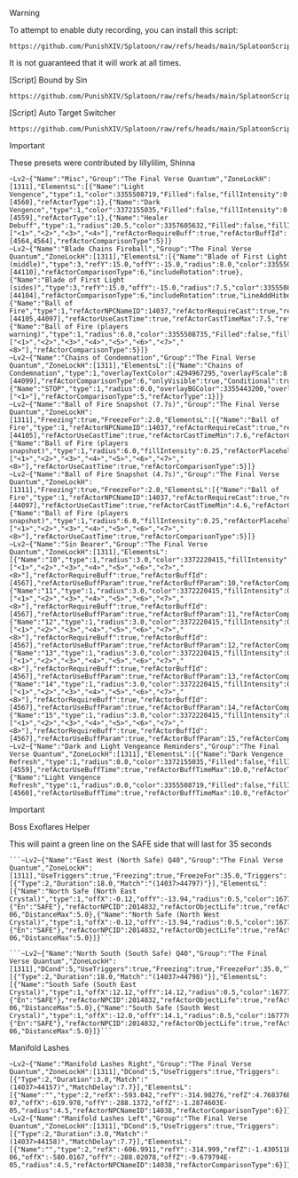 > [!Warning]
> To attempt to enable duty recording, you can install this script:
> ```
> https://github.com/PunishXIV/Splatoon/raw/refs/heads/main/SplatoonScripts/Generic/ARealmRecordedWhitelistMod.cs
> ```
> It is not guaranteed that it will work at all times.

[Script] Bound by Sin
```
https://github.com/PunishXIV/Splatoon/raw/refs/heads/main/SplatoonScripts/Duties/Dawntrail/Quantum%2040/TFV%20Bound%20By%20Sin.cs
```

[Script] Auto Target Switcher
```
https://github.com/PunishXIV/Splatoon/raw/refs/heads/main/SplatoonScripts/Duties/Dawntrail/Quantum%2040/Quantum%20Target%20Enforcer.cs
```

> [!Important]
> These presets were contributed by lillylilim, Shinna

```
~Lv2~{"Name":"Misc","Group":"The Final Verse Quantum","ZoneLockH":[1311],"ElementsL":[{"Name":"Light Vengence","type":1,"color":3355508719,"Filled":false,"fillIntensity":0.5,"refActorRequireBuff":true,"refActorBuffId":[4560],"refActorType":1},{"Name":"Dark Vengence","type":1,"color":3372155035,"Filled":false,"fillIntensity":0.5,"refActorRequireBuff":true,"refActorBuffId":[4559],"refActorType":1},{"Name":"Healer Debuff","type":1,"radius":20.5,"color":3357605632,"Filled":false,"fillIntensity":0.5,"refActorPlaceholder":["<1>","<2>","<3>","<4>"],"refActorRequireBuff":true,"refActorBuffId":[4564,4564],"refActorComparisonType":5}]}
~Lv2~{"Name":"Blade Chains Fireball","Group":"The Final Verse Quantum","ZoneLockH":[1311],"ElementsL":[{"Name":"Blade of First Light (middle)","type":3,"refY":15.0,"offY":-15.0,"radius":8.0,"color":3355508735,"fillIntensity":0.25,"castAnimation":3,"refActorNPCNameID":14038,"refActorRequireCast":true,"refActorCastId":[44110],"refActorComparisonType":6,"includeRotation":true},{"Name":"Blade of First Light (sides)","type":3,"refY":15.0,"offY":-15.0,"radius":7.5,"color":3355508735,"fillIntensity":0.25,"castAnimation":3,"refActorNPCNameID":14038,"refActorRequireCast":true,"refActorCastId":[44104],"refActorComparisonType":6,"includeRotation":true,"LineAddHitboxLengthZ":true},{"Name":"Ball of Fire","type":1,"refActorNPCNameID":14037,"refActorRequireCast":true,"refActorCastId":[44105,44097],"refActorUseCastTime":true,"refActorCastTimeMax":7.5,"refActorComparisonType":6,"Conditional":true,"Nodraw":true},{"Name":"Ball of Fire (players warning)","type":1,"radius":6.0,"color":3355508735,"Filled":false,"fillIntensity":0.5,"refActorPlaceholder":["<1>","<2>","<3>","<4>","<5>","<6>","<7>","<8>"],"refActorComparisonType":5}]}
~Lv2~{"Name":"Chains of Condemnation","Group":"The Final Verse Quantum","ZoneLockH":[1311],"ElementsL":[{"Name":"Chains of Condemnation","type":1,"overlayTextColor":4294967295,"overlayFScale":8.0,"overlayText":"STOP","refActorNPCNameID":14037,"refActorRequireCast":true,"refActorCastId":[44099],"refActorComparisonType":6,"onlyVisible":true,"Conditional":true,"Nodraw":true},{"Name":"STOP","type":1,"radius":0.0,"overlayBGColor":3355443200,"overlayTextColor":4294967295,"overlayVOffset":3.5,"overlayFScale":1.5,"overlayText":"STOP","refActorPlaceholder":["<1>"],"refActorComparisonType":5,"refActorType":1}]}
~Lv2~{"Name":"Ball of Fire Snapshot (7.7s)","Group":"The Final Verse Quantum","ZoneLockH":[1311],"Freezing":true,"FreezeFor":2.0,"ElementsL":[{"Name":"Ball of Fire","type":1,"refActorNPCNameID":14037,"refActorRequireCast":true,"refActorCastId":[44105],"refActorUseCastTime":true,"refActorCastTimeMin":7.6,"refActorCastTimeMax":7.7,"refActorComparisonType":6,"Conditional":true,"Nodraw":true},{"Name":"Ball of Fire (players snapshot)","type":1,"radius":6.0,"fillIntensity":0.25,"refActorPlaceholder":["<1>","<2>","<3>","<4>","<5>","<6>","<7>","<8>"],"refActorUseCastTime":true,"refActorComparisonType":5}]}
~Lv2~{"Name":"Ball of Fire Snapshot (4.7s)","Group":"The Final Verse Quantum","ZoneLockH":[1311],"Freezing":true,"FreezeFor":2.0,"ElementsL":[{"Name":"Ball of Fire","type":1,"refActorNPCNameID":14037,"refActorRequireCast":true,"refActorCastId":[44097],"refActorUseCastTime":true,"refActorCastTimeMin":4.6,"refActorCastTimeMax":4.7,"refActorComparisonType":6,"Conditional":true,"Nodraw":true},{"Name":"Ball of Fire (players snapshot)","type":1,"radius":6.0,"fillIntensity":0.25,"refActorPlaceholder":["<1>","<2>","<3>","<4>","<5>","<6>","<7>","<8>"],"refActorUseCastTime":true,"refActorComparisonType":5}]}
~Lv2~{"Name":"Sin Bearer","Group":"The Final Verse Quantum","ZoneLockH":[1311],"ElementsL":[{"Name":"10","type":1,"radius":3.0,"color":3372220415,"fillIntensity":0.5,"overlayBGColor":3355443200,"overlayTextColor":4294967295,"overlayVOffset":3.0,"overlayFScale":1.5,"overlayText":"10","refActorPlaceholder":["<1>","<2>","<3>","<4>","<5>","<6>","<7>","<8>"],"refActorRequireBuff":true,"refActorBuffId":[4567],"refActorUseBuffParam":true,"refActorBuffParam":10,"refActorComparisonType":5},{"Name":"11","type":1,"radius":3.0,"color":3372220415,"fillIntensity":0.5,"overlayBGColor":3355443200,"overlayTextColor":4294967295,"overlayVOffset":3.0,"overlayFScale":1.5,"overlayText":"11","refActorPlaceholder":["<1>","<2>","<3>","<4>","<5>","<6>","<7>","<8>"],"refActorRequireBuff":true,"refActorBuffId":[4567],"refActorUseBuffParam":true,"refActorBuffParam":11,"refActorComparisonType":5},{"Name":"12","type":1,"radius":3.0,"color":3372220415,"fillIntensity":0.5,"overlayBGColor":3355443200,"overlayTextColor":4294967295,"overlayVOffset":3.0,"overlayFScale":1.5,"overlayText":"12","refActorPlaceholder":["<1>","<2>","<3>","<4>","<5>","<6>","<7>","<8>"],"refActorRequireBuff":true,"refActorBuffId":[4567],"refActorUseBuffParam":true,"refActorBuffParam":12,"refActorComparisonType":5},{"Name":"13","type":1,"radius":3.0,"color":3372220415,"fillIntensity":0.5,"overlayBGColor":3355443200,"overlayTextColor":4294967295,"overlayVOffset":3.0,"overlayFScale":1.5,"overlayText":"13","refActorPlaceholder":["<1>","<2>","<3>","<4>","<5>","<6>","<7>","<8>"],"refActorRequireBuff":true,"refActorBuffId":[4567],"refActorUseBuffParam":true,"refActorBuffParam":13,"refActorComparisonType":5},{"Name":"14","type":1,"radius":3.0,"color":3372220415,"fillIntensity":0.5,"overlayBGColor":3355443200,"overlayTextColor":4294967295,"overlayVOffset":3.0,"overlayFScale":1.5,"overlayText":"14","refActorPlaceholder":["<1>","<2>","<3>","<4>","<5>","<6>","<7>","<8>"],"refActorRequireBuff":true,"refActorBuffId":[4567],"refActorUseBuffParam":true,"refActorBuffParam":14,"refActorComparisonType":5},{"Name":"15","type":1,"radius":3.0,"color":3372220415,"fillIntensity":0.5,"overlayBGColor":3355443200,"overlayTextColor":4294967295,"overlayVOffset":3.0,"overlayFScale":1.5,"overlayText":"15","refActorPlaceholder":["<1>","<2>","<3>","<4>","<5>","<6>","<7>","<8>"],"refActorRequireBuff":true,"refActorBuffId":[4567],"refActorUseBuffParam":true,"refActorBuffParam":15,"refActorComparisonType":5}]}
~Lv2~{"Name":"Dark and Light Vengeance Reminders","Group":"The Final Verse Quantum","ZoneLockH":[1311],"ElementsL":[{"Name":"Dark Vengence Refresh","type":1,"radius":0.0,"color":3372155035,"Filled":false,"fillIntensity":0.5,"overlayTextColor":3372155035,"overlayVOffset":4.0,"overlayFScale":1.5,"overlayText":"REFRESH","refActorRequireBuff":true,"refActorBuffId":[4559],"refActorUseBuffTime":true,"refActorBuffTimeMax":10.0,"refActorType":1},{"Name":"Light Vengence Refresh","type":1,"radius":0.0,"color":3355508719,"Filled":false,"fillIntensity":0.5,"overlayTextColor":3355508735,"overlayVOffset":4.0,"overlayFScale":1.5,"overlayText":"REFRESH","refActorRequireBuff":true,"refActorBuffId":[4560],"refActorUseBuffTime":true,"refActorBuffTimeMax":10.0,"refActorType":1}]}
```

> [!Important]

Boss Exoflares Helper

This will paint a green line on the SAFE side that will last for 35 seconds

```
```~Lv2~{"Name":"East West (North Safe) Q40","Group":"The Final Verse Quantum","ZoneLockH":[1311],"UseTriggers":true,"Freezing":true,"FreezeFor":35.0,"Triggers":[{"Type":2,"Duration":18.0,"Match":"(14037>44797)"}],"ElementsL":[{"Name":"North Safe (North East Crystal)","type":1,"offX":-0.12,"offY":-13.94,"radius":0.5,"color":1677786880,"fillIntensity":0.345,"overlayTextIntl":{"En":"SAFE"},"refActorNPCID":2014832,"refActorObjectLife":true,"refActorLifetimeMin":0.0,"refActorLifetimeMax":10.0,"refActorComparisonType":4,"includeRotation":true,"LimitDistance":true,"DistanceSourceX":-593.3466,"DistanceSourceY":-299.85742,"DistanceSourceZ":-3.3378597E-06,"DistanceMax":5.0},{"Name":"North Safe (North West Crystal)","type":1,"offX":-0.12,"offY":-13.94,"radius":0.5,"color":1677786880,"fillIntensity":0.345,"thicc":4.5,"overlayTextIntl":{"En":"SAFE"},"refActorNPCID":2014832,"refActorObjectLife":true,"refActorLifetimeMin":0.0,"refActorLifetimeMax":10.0,"refActorComparisonType":4,"includeRotation":true,"LimitDistance":true,"DistanceSourceX":-606.3521,"DistanceSourceY":-299.95547,"DistanceSourceZ":-1.430511E-06,"DistanceMax":5.0}]}```

```~Lv2~{"Name":"North South (South Safe) Q40","Group":"The Final Verse Quantum","ZoneLockH":[1311],"DCond":5,"UseTriggers":true,"Freezing":true,"FreezeFor":35.0,"Triggers":[{"Type":2,"Duration":18.0,"Match":"(14037>44798)"}],"ElementsL":[{"Name":"South Safe (South East Crystal)","type":1,"offX":12.12,"offY":14.12,"radius":0.5,"color":1677786880,"fillIntensity":0.345,"thicc":4.5,"overlayTextIntl":{"En":"SAFE"},"refActorNPCID":2014832,"refActorObjectLife":true,"refActorLifetimeMin":0.0,"refActorLifetimeMax":300000.0,"refActorComparisonType":4,"includeRotation":true,"LimitDistance":true,"DistanceSourceX":-593.2228,"DistanceSourceY":-300.10944,"DistanceSourceZ":-1.430511E-06,"DistanceMax":5.0},{"Name":"South Safe (South West Crystal)","type":1,"offX":-12.0,"offY":14.1,"radius":0.5,"color":1677786880,"fillIntensity":0.345,"thicc":4.5,"overlayTextIntl":{"En":"SAFE"},"refActorNPCID":2014832,"refActorObjectLife":true,"refActorLifetimeMin":0.0,"refActorLifetimeMax":300000.0,"refActorComparisonType":4,"includeRotation":true,"LimitDistance":true,"DistanceSourceX":-606.28485,"DistanceSourceY":-299.61526,"DistanceSourceZ":-1.430511E-06,"DistanceMax":5.0}]}```
```

Manifold Lashes
```
~Lv2~{"Name":"Manifold Lashes Right","Group":"The Final Verse Quantum","ZoneLockH":[1311],"DCond":5,"UseTriggers":true,"Triggers":[{"Type":2,"Duration":3.0,"Match":"(14037>44157)","MatchDelay":7.7}],"ElementsL":[{"Name":"","type":2,"refX":-593.042,"refY":-314.98276,"refZ":4.768376E-07,"offX":-619.978,"offY":-288.1372,"offZ":-1.2874603E-05,"radius":4.5,"refActorNPCNameID":14038,"refActorComparisonType":6}]}
~Lv2~{"Name":"Manifold Lashes Left","Group":"The Final Verse Quantum","ZoneLockH":[1311],"DCond":5,"UseTriggers":true,"Triggers":[{"Type":2,"Duration":3.0,"Match":"(14037>44158)","MatchDelay":7.7}],"ElementsL":[{"Name":"","type":2,"refX":-606.9911,"refY":-314.999,"refZ":-1.430511E-06,"offX":-580.0167,"offY":-288.02078,"offZ":-9.679794E-05,"radius":4.5,"refActorNPCNameID":14038,"refActorComparisonType":6}]}
```
